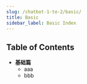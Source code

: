 ```yaml
---
slug: /chatbot-1-to-2/basic/
title: Basic
sidebar_label: Basic Index
---
```


## Table of Contents

- **基础篇**
  - aaa
  - bbb
